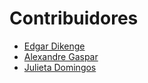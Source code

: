 # Contribuidores

- [Edgar Dikenge](https://github.com/edgar3g)
- [Alexandre Gaspar](https://github.com/Alexandre-Gaspar)
- [Julieta Domingos](https://github.com/julietaferreiradomingos)